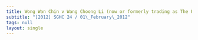 ```yaml
---
title: Wong Wan Chin v Wang Choong Li (now or formerly trading as The Feline Bridal)
subtitle: "[2012] SGHC 24 / 01\_February\_2012"
tags: null
layout: single
---
```


